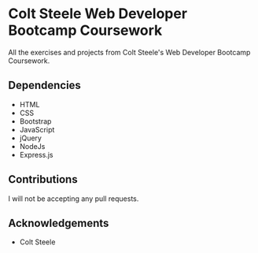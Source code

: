 # Colt Steele Web Developer Bootcamp Coursework 
All the exercises and projects from Colt Steele's Web Developer Bootcamp Coursework.

## Dependencies 
* HTML
* CSS
* Bootstrap
* JavaScript
* jQuery
* NodeJs
* Express.js

## Contributions
I will not be accepting any pull requests.

## Acknowledgements
* Colt Steele